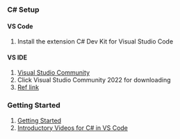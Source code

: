 ### C# Setup

#### VS Code
1. Install the extension C# Dev Kit for Visual Studio Code


#### VS IDE
1. [Visual Studio Community](https://visualstudio.microsoft.com/vs/community/)
2. Click Visual Studio Community 2022 for downloading
3. [Ref link](https://www.w3schools.com/cs/cs_getstarted.php)

### Getting Started
1. [Getting Started](https://code.visualstudio.com/docs/csharp/get-started) 
2. [Introductory Videos for C# in VS Code](https://code.visualstudio.com/docs/csharp/introvideos-csharp)

